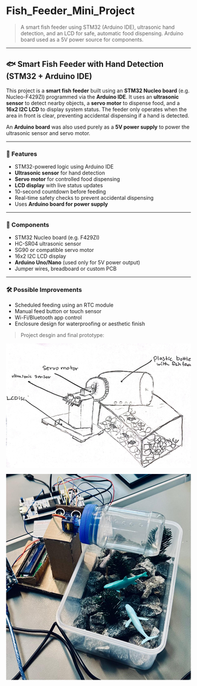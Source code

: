 # Fish_Feeder_Mini_Project

> A smart fish feeder using STM32 (Arduino IDE), ultrasonic hand detection, and an LCD for safe, automatic food dispensing. Arduino board used as a 5V power source for components.

---

## 🐟 Smart Fish Feeder with Hand Detection (STM32 + Arduino IDE)

This project is a **smart fish feeder** built using an **STM32 Nucleo board** (e.g. Nucleo-F429ZI) programmed via the **Arduino IDE**. It uses an **ultrasonic sensor** to detect nearby objects, a **servo motor** to dispense food, and a **16x2 I2C LCD** to display system status. The feeder only operates when the area in front is clear, preventing accidental dispensing if a hand is detected.

An **Arduino board** was also used purely as a **5V power supply** to power the ultrasonic sensor and servo motor.

---

### 🔹 Features
- STM32-powered logic using Arduino IDE
- **Ultrasonic sensor** for hand detection
- **Servo motor** for controlled food dispensing
- **LCD display** with live status updates
- 10-second countdown before feeding
- Real-time safety checks to prevent accidental dispensing
- Uses **Arduino board for power supply**

---

### 🔧 Components
- STM32 Nucleo board (e.g. F429ZI)
- HC-SR04 ultrasonic sensor
- SG90 or compatible servo motor
- 16x2 I2C LCD display
- **Arduino Uno/Nano** (used only for 5V power output)
- Jumper wires, breadboard or custom PCB

---

### 🛠️ Possible Improvements
- Scheduled feeding using an RTC module
- Manual feed button or touch sensor
- Wi-Fi/Bluetooth app control
- Enclosure design for waterproofing or aesthetic finish

> Project desgin and final prototype:

![Image alt](https://github.com/HaniHatim/Fish_Feeder_Mini_Project/blob/26f633680405a54cc4c047b609cc4c2919cd196a/Fish_Feeder_Desgin.jpeg)

![Image alt](https://github.com/HaniHatim/Fish_Feeder_Mini_Project/blob/26f633680405a54cc4c047b609cc4c2919cd196a/Fish_Feeder.jpeg)

